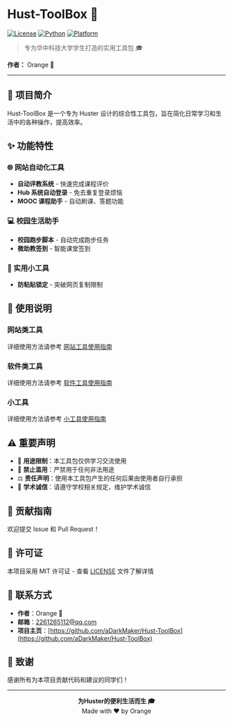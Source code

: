 # Hust-ToolBox 🧰

[![License](https://img.shields.io/badge/license-MIT-blue.svg)](LICENSE)
[![Python](https://img.shields.io/badge/python-3.7+-blue.svg)](https://www.python.org/)
[![Platform](https://img.shields.io/badge/platform-Windows%20%7C%20Linux%20%7C%20macOS-lightgrey.svg)]()

> 专为华中科技大学学生打造的实用工具包 🎓

**作者：** Orange 🍊

---

## 📖 项目简介

Hust-ToolBox 是一个专为 Huster 设计的综合性工具包，旨在简化日常学习和生活中的各种操作，提高效率。

## ✨ 功能特性

### 🌐 网站自动化工具

- **自动评教系统** - 快速完成课程评价
- **Hub 系统自动登录** - 免去重复登录烦恼
- **MOOC 课程助手** - 自动刷课、答题功能

### 💻 校园生活助手

- **校园跑步脚本** - 自动完成跑步任务
- **微助教签到** - 智能课堂签到

### 🔧 实用小工具

- **防粘贴锁定** - 突破网页复制限制

## 📝 使用说明

### 网站类工具

详细使用方法请参考 [网站工具使用指南](docs/web-tools-guide.md)

### 软件类工具

详细使用方法请参考 [软件工具使用指南](docs/software-tools-guide.md)

### 小工具

详细使用方法请参考 [小工具使用指南](docs/utilities-guide.md)

## ⚠️ 重要声明

- 🎯 **用途限制**：本工具包仅供学习交流使用
- 🚫 **禁止滥用**：严禁用于任何非法用途
- ⚖️ **责任声明**：使用本工具包产生的任何后果由使用者自行承担
- 🏫 **学术诚信**：请遵守学校相关规定，维护学术诚信

## 🤝 贡献指南

欢迎提交 Issue 和 Pull Request！

## 📄 许可证

本项目采用 MIT 许可证 - 查看 [LICENSE](LICENSE) 文件了解详情

## 📧 联系方式

- **作者**：Orange 🍊
- **邮箱**：[2261265112@qq.com](mailto:2261265112@qq.com)
- **项目主页**：[https://github.com/aDarkMaker/Hust-ToolBox](https://github.com/aDarkMaker/Hust-ToolBox)

## 🌟 致谢

感谢所有为本项目贡献代码和建议的同学们！

---

<div align="center">
  <b>为Huster的便利生活而生 🎓</b>
  <br>
  Made with ❤️ by Orange
</div>
